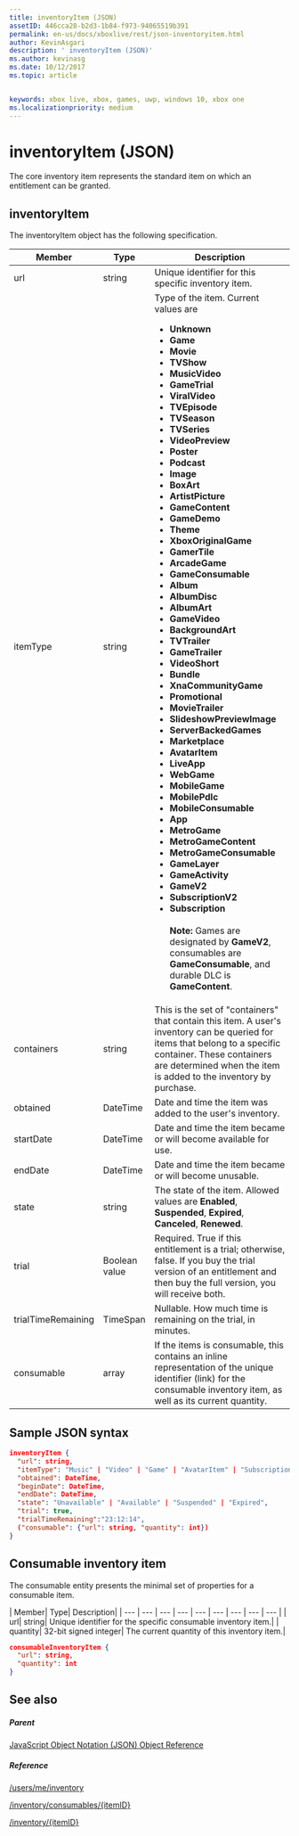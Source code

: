 ```yaml
---
title: inventoryItem (JSON)
assetID: 446cca28-b2d3-1b84-f973-94065519b391
permalink: en-us/docs/xboxlive/rest/json-inventoryitem.html
author: KevinAsgari
description: ' inventoryItem (JSON)'
ms.author: kevinasg
ms.date: 10/12/2017
ms.topic: article


keywords: xbox live, xbox, games, uwp, windows 10, xbox one
ms.localizationpriority: medium
---
```



# inventoryItem (JSON)
The core inventory item represents the standard item on which an entitlement can be granted.
<a id="ID4EN"></a>


## inventoryItem

The inventoryItem object has the following specification.

| Member| Type| Description|
| --- | --- | --- |
| url| string| Unique identifier for this specific inventory item.|
| itemType| string| Type of the item. Current values are <ul><li><b>Unknown</b></li><li><b>Game</b></li><li><b>Movie</b></li><li> <b>TVShow</b></li><li><b>MusicVideo</b></li><li><b>GameTrial</b></li><li><b>ViralVideo</b></li><li><b>TVEpisode</b></li><li><b>TVSeason</b></li><li><b>TVSeries</b></li><li><b>VideoPreview</b></li><li><b>Poster</b></li><li><b>Podcast</b></li><li><b>Image</b></li><li><b>BoxArt</b></li><li><b>ArtistPicture</b></li><li><b>GameContent</b></li><li><b>GameDemo</b></li><li><b>Theme</b></li><li><b>XboxOriginalGame</b></li><li><b>GamerTile</b></li><li><b>ArcadeGame</b></li><li><b>GameConsumable</b></li><li><b>Album</b></li><li><b>AlbumDisc</b></li><li><b>AlbumArt</b></li><li><b>GameVideo</b></li><li><b>BackgroundArt</b></li><li><b>TVTrailer</b></li><li><b>GameTrailer</b></li><li><b>VideoShort</b></li><li><b>Bundle</b></li><li><b>XnaCommunityGame</b></li><li><b>Promotional</b></li><li><b>MovieTrailer</b></li><li><b>SlideshowPreviewImage</b></li><li><b>ServerBackedGames</b></li><li><b>Marketplace</b></li><li><b>AvatarItem</b></li><li><b>LiveApp</b></li><li><b>WebGame</b></li><li><b>MobileGame</b></li><li><b>MobilePdlc</b></li><li><b>MobileConsumable</b></li><li><b>App</b></li><li><b>MetroGame</b></li><li><b>MetroGameContent</b></li><li><b>MetroGameConsumable</b></li><li><b>GameLayer</b></li><li><b>GameActivity</b></li><li><b>GameV2</b></li><li><b>SubscriptionV2</b></li><li><b>Subscription</b><br/><br/> **Note:** Games are designated by **GameV2**, consumables are **GameConsumable**, and durable DLC is **GameContent**. |
  | containers | string | This is the set of "containers" that contain this item. A user's inventory can be queried for items that belong to a specific container. These containers are determined when the item is added to the inventory by purchase. |
  | obtained | DateTime | Date and time the item was added to the user's inventory. |
  | startDate | DateTime | Date and time the item became or will become available for use. |
  | endDate | DateTime | Date and time the item became or will become unusable. |
  | state | string | The state of the item. Allowed values are **Enabled**, **Suspended**, **Expired**, **Canceled**, **Renewed**.  |
  | trial | Boolean value | Required. True if this entitlement is a trial; otherwise, false. If you buy the trial version of an entitlement and then buy the full version, you will receive both. |
  | trialTimeRemaining | TimeSpan | Nullable. How much time is remaining on the trial, in minutes. |
  | consumable | array | If the items is consumable, this contains an inline representation of the unique identifier (link) for the consumable inventory item, as well as its current quantity. |

<a id="ID4EMAAC"></a>


## Sample JSON syntax


```json
inventoryItem {
  "url": string,
  "itemType": "Music" | "Video" | "Game" | "AvatarItem" | "Subscription" | "DLC" | "Consumable" | ...,
  "obtained": DateTime,
  "beginDate": DateTime,
  "endDate": DateTime,
  "state": "Unavailable" | "Available" | "Suspended" | "Expired",
  "trial": true,
  "trialTimeRemaining":"23:12:14",
  ("consumable": {"url": string, "quantity": int})
}

```


<a id="ID4EVAAC"></a>


## Consumable inventory item

The consumable entity presents the minimal set of properties for a consumable item.

| Member| Type| Description|
| --- | --- | --- | --- | --- | --- | --- | --- | --- |
| url| string| Unique identifier for the specific consumable inventory item.|
| quantity| 32-bit signed integer| The current quantity of this inventory item.|


```json
consumableInventoryItem {
  "url": string,
  "quantity": int
}

```


<a id="ID4E4BAC"></a>


## See also

<a id="ID4E6BAC"></a>


##### Parent

[JavaScript Object Notation (JSON) Object Reference](atoc-xboxlivews-reference-json.md)


<a id="ID4EJCAC"></a>


##### Reference

[/users/me/inventory](../uri/marketplace/uri-inventory.md)

 [/inventory/consumables/{itemID}](../uri/marketplace/uri-inventoryconsumablesitemurl.md)

 [/inventory/{itemID}](../uri/marketplace/uri-inventoryitemurl.md)
